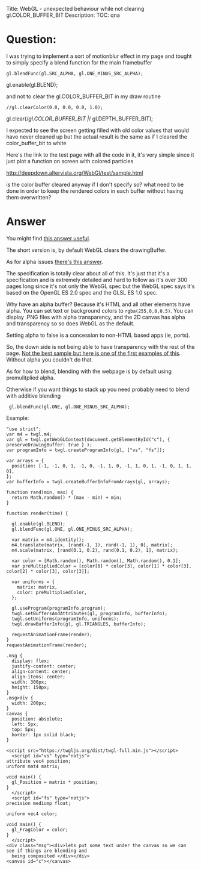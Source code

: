Title: WebGL - unexpected behaviour while not clearing gl.COLOR_BUFFER_BIT
Description:
TOC: qna

# Question:

I was trying to implement a sort of motionblur effect in my page and tought to simply specify a blend function for the main framebuffer

    gl.blendFunc(gl.SRC_ALPHA, gl.ONE_MINUS_SRC_ALPHA);
 gl.enable(gl.BLEND);

and not to clear the gl.COLOR_BUFFER_BIT in my draw routine

    //gl.clearColor(0.0, 0.0, 0.0, 1.0);
 gl.clear(/*gl.COLOR_BUFFER_BIT |*/ gl.DEPTH_BUFFER_BIT);

I expected to see the screen getting filled with old color values that would have never cleaned up but the actual result is the same as if I cleared the color_buffer_bit to white


Here's the link to the test page with all the code in it, it's very simple since it just plot a function on screen with colored particles

http://deepdown.altervista.org/WebGl/test/sample.html

is the color buffer cleared anyway if I don't specify so?
what need to be done in order to keep the rendered colors in each buffer without having them overwritten?

# Answer

You might find [this answer useful](https://stackoverflow.com/a/33331594/128511).

The short version is, by default WebGL clears the drawingBuffer.

As for alpha issues [there's this answer](https://stackoverflow.com/a/35376364/128511).

The specification is totally clear about all of this. It's just that it's a specification and is extremely detailed and hard to follow as it's over 300 pages long since it's not only the WebGL spec but the WebGL spec says it's based on the OpenGL ES 2.0 spec and the GLSL ES 1.0 spec.

Why have an alpha buffer? Because it's HTML and all other elements have alpha. You can set text or background colors to `rgba(255,0,0,0.5)`. You can display .PNG files with alpha transparency, and the 2D canvas has alpha and transparency so so does WebGL as the default. 

Setting alpha to false is a concession to non-HTML based apps (ie, ports).

So, the down side is not being able to have transparency with the rest of the page. [Not the best sample but here is one of the first examples of this](https://www.khronos.org/registry/webgl/sdk/demos/google/shiny-teapot/index.html). Without alpha you couldn't do that.

As for how to blend, blending with the webpage is by default using premulitplied alpha.

Otherwise if you want things to stack up you need probably need to blend with additive blending

     gl.blendFunc(gl.ONE, gl.ONE_MINUS_SRC_ALPHA);

Example:

<!-- begin snippet: js hide: true -->

<!-- language: lang-js -->

    "use strict";
    var m4 = twgl.m4;
    var gl = twgl.getWebGLContext(document.getElementById("c"), { preserveDrawingBuffer: true } );
    var programInfo = twgl.createProgramInfo(gl, ["vs", "fs"]);

    var arrays = {
      position: [-1, -1, 0, 1, -1, 0, -1, 1, 0, -1, 1, 0, 1, -1, 0, 1, 1, 0],
    };
    var bufferInfo = twgl.createBufferInfoFromArrays(gl, arrays);

    function rand(min, max) {
      return Math.random() * (max - min) + min;
    }

    function render(time) {
      
      gl.enable(gl.BLEND);
      gl.blendFunc(gl.ONE, gl.ONE_MINUS_SRC_ALPHA);
      
      var matrix = m4.identity();
      m4.translate(matrix, [rand(-1, 1), rand(-1, 1), 0], matrix);
      m4.scale(matrix, [rand(0.1, 0.2), rand(0.1, 0.2), 1], matrix);
      
      var color = [Math.random(), Math.random(), Math.random(), 0.1];
      var preMultipliedColor = [color[0] * color[3], color[1] * color[3], color[2] * color[3], color[3]];
      
      var uniforms = {
        matrix: matrix,
        color: preMultipliedColor,
      };

      gl.useProgram(programInfo.program);
      twgl.setBuffersAndAttributes(gl, programInfo, bufferInfo);
      twgl.setUniforms(programInfo, uniforms);
      twgl.drawBufferInfo(gl, gl.TRIANGLES, bufferInfo);

      requestAnimationFrame(render);
    }
    requestAnimationFrame(render);

<!-- language: lang-css -->

    .msg {
      display: flex;
      justify-content: center;
      align-content: center;
      align-items: center;
      width: 300px;
      height: 150px;
    }
    .msg>div {
      width: 200px;
    }
    canvas {
      position: absolute;
      left: 5px;
      top: 5px;
      border: 1px solid black;
    }

<!-- language: lang-html -->

    <script src="https://twgljs.org/dist/twgl-full.min.js"></script>
      <script id="vs" type="notjs">
    attribute vec4 position;
    uniform mat4 matrix;

    void main() {
      gl_Position = matrix * position;
    }
      </script>
      <script id="fs" type="notjs">
    precision mediump float;

    uniform vec4 color;

    void main() {
      gl_FragColor = color;
    }
      </script>
    <div class="msg"><div>lets put some text under the canvas so we can see if things are blending and
      being composited </div></div>
    <canvas id="c"></canvas>

<!-- end snippet -->


